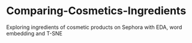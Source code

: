 # Comparing-Cosmetics-Ingredients
Exploring ingredients of cosmetic products on Sephora with EDA, word embedding and T-SNE
